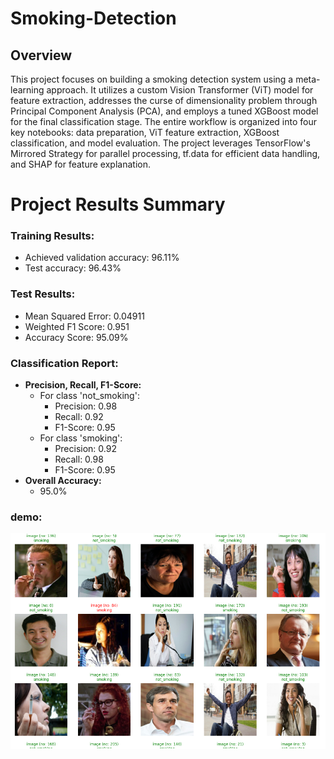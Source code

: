 # Smoking-Detection
## Overview

This project focuses on building a smoking detection system using a meta-learning approach. It utilizes a custom Vision Transformer (ViT) model for feature extraction, addresses the curse of dimensionality problem through Principal Component Analysis (PCA), and employs a tuned XGBoost model for the final classification stage. The entire workflow is organized into four key notebooks: data preparation, ViT feature extraction, XGBoost classification, and model evaluation. The project leverages TensorFlow's Mirrored Strategy for parallel processing, tf.data for efficient data handling, and SHAP for feature explanation.

# Project Results Summary
### Training Results:
- Achieved validation accuracy: 96.11%
- Test accuracy: 96.43%


### Test Results:
- Mean Squared Error: 0.04911
- Weighted F1 Score: 0.951
- Accuracy Score: 95.09%

### Classification Report:
- **Precision, Recall, F1-Score:**
  - For class 'not_smoking':
    - Precision: 0.98
    - Recall: 0.92
    - F1-Score: 0.95
  - For class 'smoking':
    - Precision: 0.92
    - Recall: 0.98
    - F1-Score: 0.95
- **Overall Accuracy:**
  - 95.0%

### demo:
![demo](demo.png)
